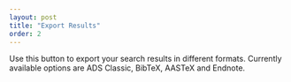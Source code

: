 ```yaml
---
layout: post
title: "Export Results"
order: 2
---
```


Use this button to export your search results in different formats.  Currently available options are ADS Classic, BibTeX, AASTeX and Endnote.

